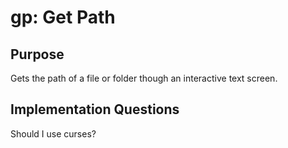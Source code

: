 # gp: Get Path

## Purpose
Gets the path of a file or folder
though an interactive text screen.

## Implementation Questions
Should I use curses?
